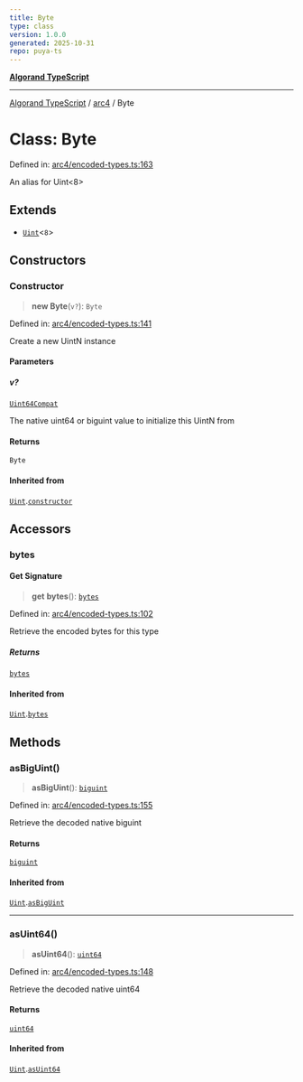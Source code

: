 ```yaml
---
title: Byte
type: class
version: 1.0.0
generated: 2025-10-31
repo: puya-ts
---
```

[**Algorand TypeScript**](../../README.md)

***

[Algorand TypeScript](../../modules.md) / [arc4](../README.md) / Byte

# Class: Byte

Defined in: [arc4/encoded-types.ts:163](https://github.com/algorandfoundation/puya-ts/blob/main/packages/algo-ts/src/arc4/encoded-types.ts#L163)

An alias for Uint<8>

## Extends

- [`Uint`](Uint.md)\<`8`\>

## Constructors

### Constructor

> **new Byte**(`v?`): `Byte`

Defined in: [arc4/encoded-types.ts:141](https://github.com/algorandfoundation/puya-ts/blob/main/packages/algo-ts/src/arc4/encoded-types.ts#L141)

Create a new UintN instance

#### Parameters

##### v?

[`Uint64Compat`](../../index/type-aliases/Uint64Compat.md)

The native uint64 or biguint value to initialize this UintN from

#### Returns

`Byte`

#### Inherited from

[`Uint`](Uint.md).[`constructor`](Uint.md#constructor)

## Accessors

### bytes

#### Get Signature

> **get** **bytes**(): [`bytes`](../../index/type-aliases/bytes.md)

Defined in: [arc4/encoded-types.ts:102](https://github.com/algorandfoundation/puya-ts/blob/main/packages/algo-ts/src/arc4/encoded-types.ts#L102)

Retrieve the encoded bytes for this type

##### Returns

[`bytes`](../../index/type-aliases/bytes.md)

#### Inherited from

[`Uint`](Uint.md).[`bytes`](Uint.md#bytes)

## Methods

### asBigUint()

> **asBigUint**(): [`biguint`](../../index/type-aliases/biguint.md)

Defined in: [arc4/encoded-types.ts:155](https://github.com/algorandfoundation/puya-ts/blob/main/packages/algo-ts/src/arc4/encoded-types.ts#L155)

Retrieve the decoded native biguint

#### Returns

[`biguint`](../../index/type-aliases/biguint.md)

#### Inherited from

[`Uint`](Uint.md).[`asBigUint`](Uint.md#asbiguint)

***

### asUint64()

> **asUint64**(): [`uint64`](../../index/type-aliases/uint64.md)

Defined in: [arc4/encoded-types.ts:148](https://github.com/algorandfoundation/puya-ts/blob/main/packages/algo-ts/src/arc4/encoded-types.ts#L148)

Retrieve the decoded native uint64

#### Returns

[`uint64`](../../index/type-aliases/uint64.md)

#### Inherited from

[`Uint`](Uint.md).[`asUint64`](Uint.md#asuint64)
